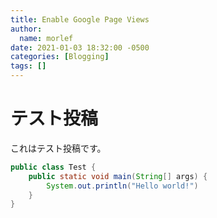 ```yaml
---
title: Enable Google Page Views
author:
  name: morlef
date: 2021-01-03 18:32:00 -0500
categories: [Blogging]
tags: []
---
```


# テスト投稿

これはテスト投稿です。

```java
public class Test {
    public static void main(String[] args) {
        System.out.println("Hello world!")
    }
}
```